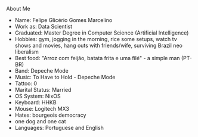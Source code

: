 About Me

- Name: Felipe Glicério Gomes Marcelino
- Work as: Data Scientist
- Graduated: Master Degree in Computer Science (Artificial Intelligence)
- Hobbies: gym, jogging in the morning, rice some setups, watch tv shows and
  movies, hang outs with friends/wife, surviving Brazil neo liberalism
- Best food: "Arroz com feijão, batata frita e uma filé" - a simple man (PT-BR)
- Band: Depeche Mode
- Music: To Have to Hold - Depeche Mode
- Tattoo: 0
- Marital Status: Married
- OS System: NixOS
- Keyboard: HHKB
- Mouse: Logitech MX3
- Hates: bourgeois democracy
- one dog and one cat
- Languages: Portuguese and English
